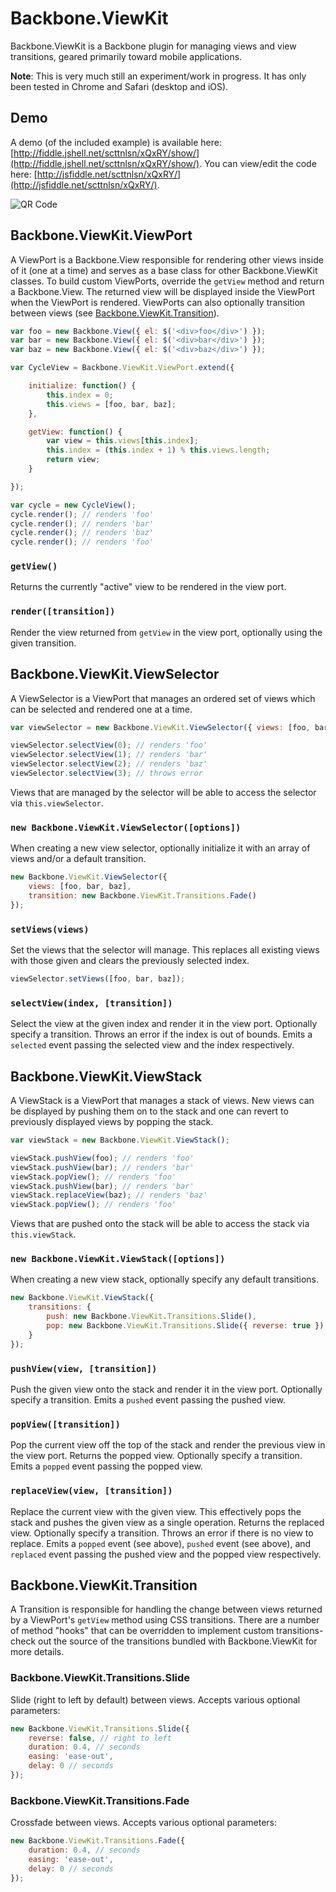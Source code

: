Backbone.ViewKit
===

Backbone.ViewKit is a Backbone plugin for managing views and view transitions, geared primarily toward mobile applications.

**Note**: This is very much still an experiment/work in progress.  It has only been tested in Chrome and Safari (desktop and iOS).

## Demo

A demo (of the included example) is available here: [http://fiddle.jshell.net/scttnlsn/xQxRY/show/](http://fiddle.jshell.net/scttnlsn/xQxRY/show/).  You can view/edit the code here: [http://jsfiddle.net/scttnlsn/xQxRY/](http://jsfiddle.net/scttnlsn/xQxRY/).

![QR Code](http://chart.apis.google.com/chart?cht=qr&chs=150x150&chl=http://fiddle.jshell.net/scttnlsn/xQxRY/show/)

## Backbone.ViewKit.ViewPort

A ViewPort is a Backbone.View responsible for rendering other views inside of it (one at a time) and serves as a base class for other Backbone.ViewKit classes.  To build custom ViewPorts, override the `getView` method and return a Backbone.View.  The returned view will be displayed inside the ViewPort when the ViewPort is rendered.  ViewPorts can also optionally transition between views (see [Backbone.ViewKit.Transition](https://github.com/scttnlsn/backbone.viewkit#backboneviewkittransition)).

```javascript
var foo = new Backbone.View({ el: $('<div>foo</div>') });
var bar = new Backbone.View({ el: $('<div>bar</div>') });
var baz = new Backbone.View({ el: $('<div>baz</div>') });

var CycleView = Backbone.ViewKit.ViewPort.extend({

    initialize: function() {
        this.index = 0;
        this.views = [foo, bar, baz];
    },

    getView: function() {
        var view = this.views[this.index];
        this.index = (this.index + 1) % this.views.length;
        return view;
    }

});

var cycle = new CycleView();
cycle.render(); // renders 'foo'
cycle.render(); // renders 'bar'
cycle.render(); // renders 'baz'
cycle.render(); // renders 'foo'
```

### `getView()`

Returns the currently "active" view to be rendered in the view port.

### `render([transition])`

Render the view returned from `getView` in the view port, optionally using the given transition.

## Backbone.ViewKit.ViewSelector

A ViewSelector is a ViewPort that manages an ordered set of views which can be selected and rendered one at a time.

```javascript
var viewSelector = new Backbone.ViewKit.ViewSelector({ views: [foo, bar, baz] });

viewSelector.selectView(0); // renders 'foo'
viewSelector.selectView(1); // renders 'bar'
viewSelector.selectView(2); // renders 'baz'
viewSelector.selectView(3); // throws error
```

Views that are managed by the selector will be able to access the selector via `this.viewSelector`.

### `new Backbone.ViewKit.ViewSelector([options])`

When creating a new view selector, optionally initialize it with an array of views and/or a default transition.

```javascript
new Backbone.ViewKit.ViewSelector({
    views: [foo, bar, baz],
    transition: new Backbone.ViewKit.Transitions.Fade()
});
```

### `setViews(views)`

Set the views that the selector will manage.  This replaces all existing views with those given and clears the previously selected index.

```javascript
viewSelector.setViews([foo, bar, baz]);
```

### `selectView(index, [transition])`

Select the view at the given index and render it in the view port.  Optionally specify a transition.  Throws an error if the index is out of bounds.  Emits a `selected` event passing the selected view and the index respectively.

## Backbone.ViewKit.ViewStack

A ViewStack is a ViewPort that manages a stack of views.  New views can be displayed by pushing them on to the stack and one can revert to previously displayed views by popping the stack.

```javascript
var viewStack = new Backbone.ViewKit.ViewStack();

viewStack.pushView(foo); // renders 'foo'
viewStack.pushView(bar); // renders 'bar'
viewStack.popView(); // renders 'foo'
viewStack.pushView(bar); // renders 'bar'
viewStack.replaceView(baz); // renders 'baz'
viewStack.popView(); // renders 'foo'
```

Views that are pushed onto the stack will be able to access the stack via `this.viewStack`.

### `new Backbone.ViewKit.ViewStack([options])`

When creating a new view stack, optionally specify any default transitions.

```javascript
new Backbone.ViewKit.ViewStack({
    transitions: {
        push: new Backbone.ViewKit.Transitions.Slide(),
        pop: new Backbone.ViewKit.Transitions.Slide({ reverse: true })
    }
});
```

### `pushView(view, [transition])`

Push the given view onto the stack and render it in the view port.  Optionally specify a transition.  Emits a `pushed` event passing the pushed view.

### `popView([transition])`

Pop the current view off the top of the stack and render the previous view in the view port.  Returns the popped view.  Optionally specify a transition.  Emits a `popped` event passing the popped view.

### `replaceView(view, [transition])`

Replace the current view with the given view.  This effectively pops the stack and pushes the given view as a single operation.  Returns the replaced view.  Optionally specify a transition.  Throws an error if there is no view to replace.  Emits a `popped` event (see above), `pushed` event (see above), and `replaced` event passing the pushed view and the popped view respectively.

## Backbone.ViewKit.Transition

A Transition is responsible for handling the change between views returned by a ViewPort's `getView` method using CSS transitions.  There are a number of method "hooks" that can be overridden to implement custom transitions- check out the source of the transitions bundled with Backbone.ViewKit for more details.

### Backbone.ViewKit.Transitions.Slide

Slide (right to left by default) between views.  Accepts various optional parameters:

```javascript
new Backbone.ViewKit.Transitions.Slide({
    reverse: false, // right to left
    duration: 0.4, // seconds
    easing: 'ease-out',
    delay: 0 // seconds
});
```

### Backbone.ViewKit.Transitions.Fade

Crossfade between views.  Accepts various optional parameters:

```javascript
new Backbone.ViewKit.Transitions.Fade({
    duration: 0.4, // seconds
    easing: 'ease-out',
    delay: 0 // seconds
});
```